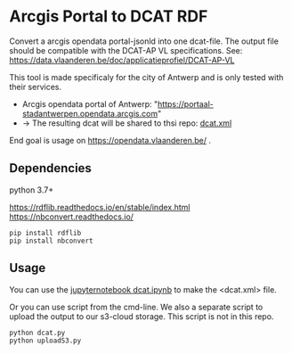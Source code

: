 Arcgis Portal to DCAT RDF 
=========================

Convert a arcgis opendata portal-jsonld into one dcat-file. 
The output file should be compatible with the DCAT-AP VL specifications. 
See: https://data.vlaanderen.be/doc/applicatieprofiel/DCAT-AP-VL

This tool is made specificaly for the city of Antwerp and is only tested with their services.

- Arcgis opendata portal of Antwerp: "https://portaal-stadantwerpen.opendata.arcgis.com"
- -> The resulting dcat will be shared to thsi repo: [dcat.xml](dcat.xml)

End goal is usage on https://opendata.vlaanderen.be/ .
    
Dependencies 
------------
python 3.7+

<https://rdflib.readthedocs.io/en/stable/index.html><br>
<https://nbconvert.readthedocs.io/>

    pip install rdflib
    pip install nbconvert


Usage
------

You can use the [jupyternotebook dcat.ipynb](dcat.ipynb) to make the <dcat.xml> file.

Or you can use script from the cmd-line. 
We also a separate script to upload the output to our s3-cloud storage. 
This script is not in this repo.

    python dcat.py
    python uploadS3.py

    
    

